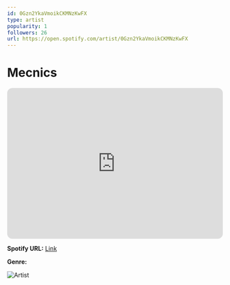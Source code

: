 ```yaml
---
id: 0Gzn2YkaVmoikCKMNzKwFX
type: artist
popularity: 1
followers: 26
url: https://open.spotify.com/artist/0Gzn2YkaVmoikCKMNzKwFX
---
```

# Mecnics

<iframe style="border-radius:12px" src="https://open.spotify.com/embed/artist/0Gzn2YkaVmoikCKMNzKwFX" width="100%" height="352" frameBorder="0" allowfullscreen="" allow="autoplay; clipboard-write; encrypted-media; fullscreen; picture-in-picture" loading="lazy"></iframe>

**Spotify URL:** [Link](https://open.spotify.com/artist/0Gzn2YkaVmoikCKMNzKwFX)

**Genre:** 

![Artist](https://i.scdn.co/image/ab67616d0000b273179476bc912869549395b7fc)
